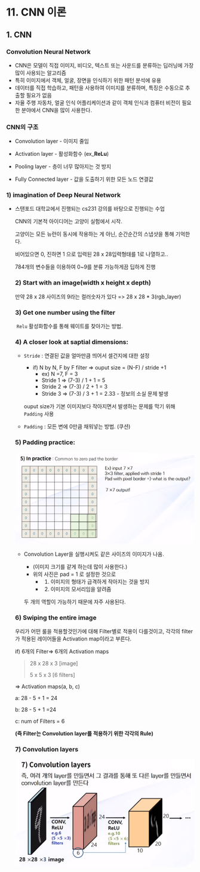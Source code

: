 # 11. CNN 이론

## 1. CNN

### Convolution Neural Network

- CNN은 모델이 직접 이미지, 비디오, 텍스트 또는 사운드를 분류하는 딥러닝에 가장 많이 사용되는 알고리즘
- 특히 이미지에서 객체, 얼굴, 장면을 인식하기 위한 패턴 분석에 유용
- 데이터를 직접 학습하고, 패턴을 사용하여 이미지를 분류하며, 특징은 수동으로 추출할 필요가 없음
- 자율 주행 자동차, 얼굴 인식 어플리케이션과 같이 객체 인식과 컴퓨터 비전이 필요한 분야에서 CNN을 많이 사용한다.



### CNN의 구조

- Convolution layer - 이미지 줄임

- Activation layer - 활성화함수 (ex_**ReLu**)

- Pooling layer - 층이 너무 많아지는 것 방지

- Fully Connected layer - 값을 도출하기 위한 모든 노드 연결값

  

### 	1) imagination of Deep Neural Network

- 스탠포드 대학교에서 진행되는 cs231 강의를 바탕으로 진행되는 수업

  CNN의 기본적 아이디어는 고양이 실험에서 시작.

  고양이는 모든 뉴런이 동시에 작용하는 게 아닌, 순간순간의 스냅샷을 통해 기억한다.

  비어있으면 0, 진하면 1 으로 입력된 28 x 28입력형태를 1로 나열하고..

  784개의 변수들을 이용하여 0~9를 분류 가능하게끔 딥하게 진행

  

  ### 2) Start with an image(width x height x depth)

  만약 28 x 28 사이즈의 9라는 컬러숫자가 있다 => 28 x 28 * 3(rgb_layer)

  ### 3) Get one number using the filter

  ​	`Relu` 활성화함수를 통해  웨이트를 찾아가는 방법.

  ### 4) A closer look at saptial dimensions:

  - `Stride` : 연결된 값을 얼마만큼 띄어서 셀건지에 대한 설정

    - if) N by N, F by F filter => ouput size = (N-F) / stride +1
      - ex) N =7, F = 3
      - Stride 1 => (7-3) / 1 + 1 = 5
      - Stride 2 => (7-3) / 2 + 1 = 3
      - Stride 3 => (7-3) / 3 + 1 = 2.33  - 정보의 소실 문제 발생

    ouput size가 기본 이미지보다 작아지면서 발생하는 문제를 막기 위해 `Padding` 사용

  - `Padding` : 모든 변에 0만큼 채워넣는 방법. (쿠션)

  ### 5) Padding practice:

  ![image-20200305175329118](../../assets/CNN_padding.png)

  - Convolution Layer을 실행시켜도 같은 사이즈의 이미지가 나옴.

    - (이미지 크기를 같게 하는데 많이 사용한다.)
    - 위의 사진은 pad = 1 로 설정한 것으로
      - 1) 이미지의 형태가 급격하게 작아지는 것을 방지
      - 2) 이미지의 모서리임을 알려줌

    두 개의 역할이 가능하기 때문에 자주 사용된다.

  

  ### 6) Swiping the entire image
  
  우리가 어떤 룰을 적용할것인가에 대해 Filter별로 적용이 다를것이고, 각각의 filter가 적용된 레이어들을 Activation map이라고 부른다.
  
  if) 6개의 Filter=> 6개의 Activation maps
  
  >28 x 28 x 3 [image]
  >
  >5 x 5 x 3  [6 filters]
  
  => Activation maps(a, b, c)
  
  a: 28 - 5 + 1 = 24
  
  b: 28 - 5 + 1 =24
  
  c: num of Filters  = 6
  
  **(즉 Filter는 Convolution layer를 적용하기 위한 각각의 Rule)**
  
  
  
  ### 7) Convolution layers
  
  ![image-20200305180920310](../../assets/CNN_Filter_layers.png)
  
  